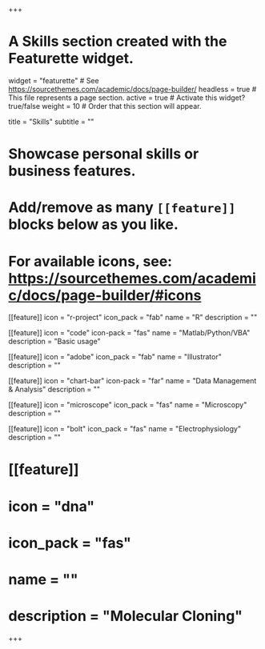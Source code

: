 +++
# A Skills section created with the Featurette widget.
widget = "featurette"  # See https://sourcethemes.com/academic/docs/page-builder/
headless = true  # This file represents a page section.
active = true  # Activate this widget? true/false
weight = 10  # Order that this section will appear.

title = "Skills"
subtitle = ""

# Showcase personal skills or business features.
# 
# Add/remove as many `[[feature]]` blocks below as you like.
# 
# For available icons, see: https://sourcethemes.com/academic/docs/page-builder/#icons

[[feature]]
  icon = "r-project"
  icon_pack = "fab"
  name = "R"
  description = ""
  
 [[feature]]
   icon = "code"
   icon-pack = "fas"
   name = "Matlab/Python/VBA"
   description = "Basic usage"
   
[[feature]]
  icon = "adobe"
  icon_pack = "fab"
  name = "Illustrator"
  description = ""  
 
[[feature]]
  icon = "chart-bar"
  icon-pack = "far"
  name = "Data Management & Analysis"
  description = ""
  
[[feature]]
  icon = "microscope"
  icon_pack = "fas"
  name = "Microscopy"
  description = ""
  
[[feature]]
  icon = "bolt"
  icon_pack = "fas"
  name = "Electrophysiology"
  description = ""

# [[feature]]
#   icon = "dna"
#   icon_pack = "fas"
#   name = ""
#   description = "Molecular Cloning"


+++
